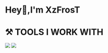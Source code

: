 # **Hey👋,I'm XzFrosT**




#                      ⚒️ TOOLS I WORK WITH

![](https://img.shields.io/badge/%20-%20Discord.js-brightgreen) ![](https://img.shields.io/badge/%20-%20JavaScript-black)



<!--
**XzFrosT/XzFrosT** is a ✨ _special_ ✨ repository because its `README.md` (this file) appears on your GitHub profile.

Here are some ideas to get you started:

- 🔭 I’m currently working on ...
- 🌱 I’m currently learning ...
- 👯 I’m looking to collaborate on ...


th ...
- 💬 Ask me about ...
- 📫 How to reach me: ...
- 😄 Pronouns: ...
- ⚡ Fun fact: ...

